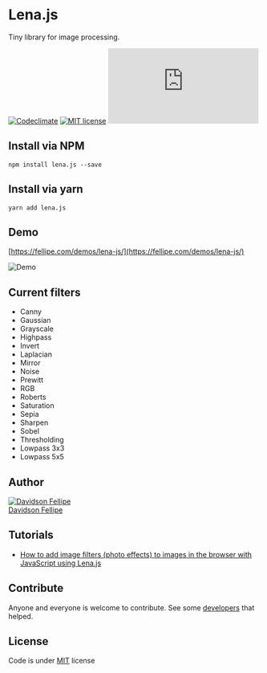 # Lena.js 

Tiny library for image processing.

[![Codeclimate](https://codeclimate.com/github/davidsonfellipe/lena.js/badges/gpa.svg?style=flat)](https://codeclimate.com/github/davidsonfellipe/lena.js)
[![MIT license](https://img.shields.io/github/license/mashape/apistatus.svg?style=flat)](https://davidsonfellipe.mit-license.org/)
[![NPM](https://badgen.net/npm/v/lena.js)](https://www.npmjs.com/package/lena.js)

## Install via NPM 

```
npm install lena.js --save
```

## Install via yarn 

```
yarn add lena.js
```


## Demo

[https://fellipe.com/demos/lena-js/](https://fellipe.com/demos/lena-js/)

![Demo](https://user-images.githubusercontent.com/381179/32207948-b2dfcff8-bdd5-11e7-8c83-08b86a7616be.gif)

## Current filters

* Canny
* Gaussian
* Grayscale
* Highpass
* Invert
* Laplacian
* Mirror
* Noise
* Prewitt
* RGB
* Roberts
* Saturation
* Sepia
* Sharpen
* Sobel
* Thresholding
* Lowpass 3x3
* Lowpass 5x5

## Author

[![Davidson Fellipe](http://gravatar.com/avatar/054c583ad5dc09a861874e14dcb43e4c?s=70)](https://github.com/davidsonfellipe)
<br>
[Davidson Fellipe](https://github.com/davidsonfellipe)



## Tutorials

-  [How to add image filters (photo effects) to images in the browser with JavaScript using Lena.js](https://ourcodeworld.com/articles/read/515/how-to-add-image-filters-photo-effects-to-images-in-the-browser-with-javascript-using-lena-js)



## Contribute

Anyone and everyone is welcome to contribute. See some [developers](https://github.com/davidsonfellipe/lena.js/graphs/contributors) that helped.


## License

Code is under [MIT](http://davidsonfellipe.mit-license.org) license
